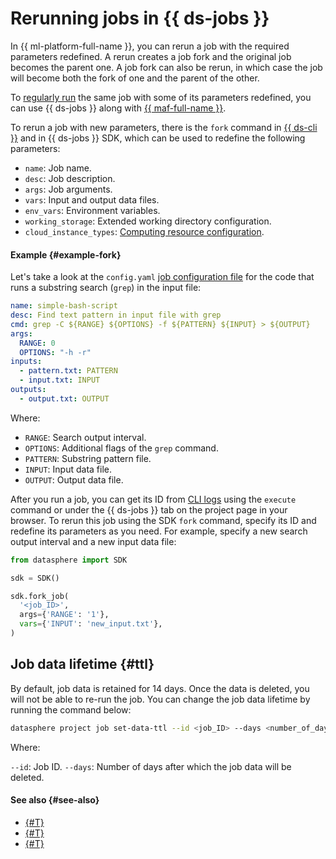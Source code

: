 # Rerunning jobs in {{ ds-jobs }}

In {{ ml-platform-full-name }}, you can rerun a job with the required parameters redefined. A rerun creates a job fork and the original job becomes the parent one. A job fork can also be rerun, in which case the job will become both the fork of one and the parent of the other.

To [regularly run](airflow.md) the same job with some of its parameters redefined, you can use {{ ds-jobs }} along with [{{ maf-full-name }}](../../../managed-airflow/).

To rerun a job with new parameters, there is the `fork` command in [{{ ds-cli }}](cli.md) and in {{ ds-jobs }} SDK, which can be used to redefine the following parameters:

* `name`: Job name.
* `desc`: Job description.
* `args`: Job arguments.
* `vars`: Input and output data files.
* `env_vars`: Environment variables.
* `working_storage`: Extended working directory configuration.
* `cloud_instance_types`: [Computing resource configuration](../configurations.md).

#### Example {#example-fork}

Let's take a look at the `config.yaml` [job configuration file](index.md#config) for the code that runs a substring search (`grep`) in the input file:

```yaml
name: simple-bash-script
desc: Find text pattern in input file with grep
cmd: grep -C ${RANGE} ${OPTIONS} -f ${PATTERN} ${INPUT} > ${OUTPUT}
args:
  RANGE: 0
  OPTIONS: "-h -r"
inputs:
  - pattern.txt: PATTERN
  - input.txt: INPUT
outputs:
  - output.txt: OUTPUT
```

Where:

* `RANGE`: Search output interval.
* `OPTIONS`: Additional flags of the `grep` command.
* `PATTERN`: Substring pattern file.
* `INPUT`: Input data file.
* `OUTPUT`: Output data file.

After you run a job, you can get its ID from [CLI logs](cli.md#logs) using the `execute` command or under the {{ ds-jobs }} tab on the project page in your browser. To rerun this job using the SDK `fork` command, specify its ID and redefine its parameters as you need. For example, specify a new search output interval and a new input data file:

```python
from datasphere import SDK

sdk = SDK()

sdk.fork_job(
  '<job_ID>',
  args={'RANGE': '1'},
  vars={'INPUT': 'new_input.txt'},
)
```

## Job data lifetime {#ttl}

By default, job data is retained for 14 days. Once the data is deleted, you will not be able to re-run the job. You can change the job data lifetime by running the command below:

```bash
datasphere project job set-data-ttl --id <job_ID> --days <number_of_days>
```

Where:

`--id`: Job ID.
`--days`: Number of days after which the job data will be deleted.

#### See also {#see-also}

* [{#T}](./index.md)
* [{#T}](./airflow.md)
* [{#T}](./cli.md)
